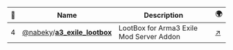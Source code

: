 |:star2: | Name | Description | 🌍|
|---|---|---|---|
|4|[@nabeky](https://github.com/nabeky)/[**a3_exile_lootbox**](https://github.com/nabeky/a3_exile_lootbox)|LootBox for Arma3 Exile Mod Server Addon|[:arrow_upper_right:](http://blog.ahh.jp/?p=17204)|

